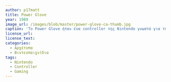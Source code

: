 ```yaml
---
author: p17matt
title: Power Glove
year: 1989
image_url: /images/blob/master/power-glove-ca-thumb.jpg
caption: 'Το Power Glove ήταν ένα controller της Nintendo γνωστό για την καινοτομία που έφερε στον τομέα της εικονικής πραγματικότητας.'
license_url:
license_text: 
categories:
  - Αρχέτυπα
  - Βιντεοπαιχνίδια
tags:
  - Nintendo
  - Controller
  - Gaming 
---
```

